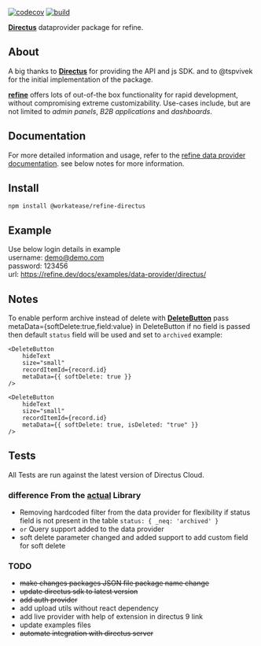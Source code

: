[![codecov](https://codecov.io/gh/workatease/refine-directus/branch/master/graph/badge.svg?token=UD27GSCVNA)](https://codecov.io/gh/workatease/refine-directus) [![build](https://github.com/workatease/refine-directus/actions/workflows/ci.yml/badge.svg?branch=master)](https://github.com/workatease/refine-directus/actions/workflows/ci.yml)

[**Directus**](https://directus.io/) dataprovider package for refine.

## About
A big thanks to [**Directus**](https://directus.io/) for providing the API and js SDK.
and to @tspvivek for the initial implementation of the package.

[**refine**](https://refine.dev/) offers lots of out-of-the box functionality for rapid development, without compromising extreme customizability. Use-cases include, but are not limited to *admin panels*, *B2B applications* and *dashboards*.

## Documentation

For more detailed information and usage, refer to the [refine data provider documentation](https://refine.dev/docs/core/providers/data-provider).
see below notes for more information.

## Install

```
npm install @workatease/refine-directus
```

## Example
Use below login details in example<br />
username: demo@demo.com<br />
password: 123456<br />
url: https://refine.dev/docs/examples/data-provider/directus/


## Notes

To enable perform archive instead of delete with [**DeleteButton**](https://refine.dev/docs/ui-frameworks/antd/components/buttons/delete-button/#api-reference) pass metaData={softDelete:true,field:value} in DeleteButton
if no field is passed then default `status` field will be used and set to `archived`
example:
```
<DeleteButton
    hideText
    size="small"
    recordItemId={record.id}
    metaData={{ softDelete: true }}
/>

<DeleteButton
    hideText
    size="small"
    recordItemId={record.id}
    metaData={{ softDelete: true, isDeleted: "true" }}
/>
```

## Tests
 All Tests are run against the latest version of Directus Cloud.

### difference From the [actual](https://www.npmjs.com/package/@tspvivek/refine-directus) Library
- Removing hardcoded filter from the data provider for flexibility if status field is not present in the table
```status: { _neq: 'archived' }```
- ```or``` Query support added to the data provider
- soft delete parameter changed and added support to add custom field for soft delete

### TODO
- ~~make changes packages JSON file package name change~~
- ~~update directus sdk to latest version~~
- ~~add auth provider~~
- add upload utils without react dependency
- add live provider with help of extension in directus 9 link
- update examples files
- ~~automate integration with directus server~~


